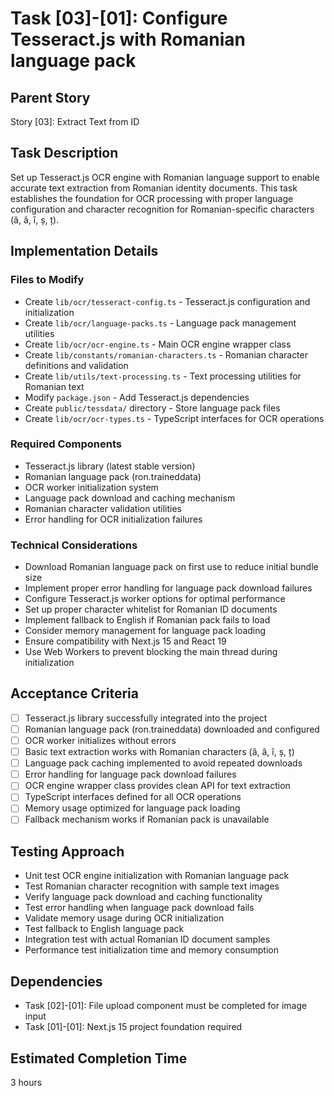 # Task [03]-[01]: Configure Tesseract.js with Romanian language pack

## Parent Story

Story [03]: Extract Text from ID

## Task Description

Set up Tesseract.js OCR engine with Romanian language support to enable accurate text extraction
from Romanian identity documents. This task establishes the foundation for OCR processing with
proper language configuration and character recognition for Romanian-specific characters (ă, â, î,
ș, ț).

## Implementation Details

### Files to Modify

- Create `lib/ocr/tesseract-config.ts` - Tesseract.js configuration and initialization
- Create `lib/ocr/language-packs.ts` - Language pack management utilities
- Create `lib/ocr/ocr-engine.ts` - Main OCR engine wrapper class
- Create `lib/constants/romanian-characters.ts` - Romanian character definitions and validation
- Create `lib/utils/text-processing.ts` - Text processing utilities for Romanian text
- Modify `package.json` - Add Tesseract.js dependencies
- Create `public/tessdata/` directory - Store language pack files
- Create `lib/ocr/ocr-types.ts` - TypeScript interfaces for OCR operations

### Required Components

- Tesseract.js library (latest stable version)
- Romanian language pack (ron.traineddata)
- OCR worker initialization system
- Language pack download and caching mechanism
- Romanian character validation utilities
- Error handling for OCR initialization failures

### Technical Considerations

- Download Romanian language pack on first use to reduce initial bundle size
- Implement proper error handling for language pack download failures
- Configure Tesseract.js worker options for optimal performance
- Set up proper character whitelist for Romanian ID documents
- Implement fallback to English if Romanian pack fails to load
- Consider memory management for language pack loading
- Ensure compatibility with Next.js 15 and React 19
- Use Web Workers to prevent blocking the main thread during initialization

## Acceptance Criteria

- [ ] Tesseract.js library successfully integrated into the project
- [ ] Romanian language pack (ron.traineddata) downloaded and configured
- [ ] OCR worker initializes without errors
- [ ] Basic text extraction works with Romanian characters (ă, â, î, ș, ț)
- [ ] Language pack caching implemented to avoid repeated downloads
- [ ] Error handling for language pack download failures
- [ ] OCR engine wrapper class provides clean API for text extraction
- [ ] TypeScript interfaces defined for all OCR operations
- [ ] Memory usage optimized for language pack loading
- [ ] Fallback mechanism works if Romanian pack is unavailable

## Testing Approach

- Unit test OCR engine initialization with Romanian language pack
- Test Romanian character recognition with sample text images
- Verify language pack download and caching functionality
- Test error handling when language pack download fails
- Validate memory usage during OCR initialization
- Test fallback to English language pack
- Integration test with actual Romanian ID document samples
- Performance test initialization time and memory consumption

## Dependencies

- Task [02]-[01]: File upload component must be completed for image input
- Task [01]-[01]: Next.js 15 project foundation required

## Estimated Completion Time

3 hours

